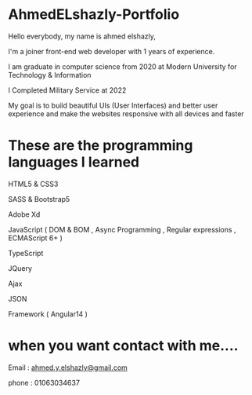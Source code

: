 # AhmedELshazly-Portfolio

Hello everybody, my name is ahmed elshazly,

I'm a joiner front-end web developer with 1 years of experience.

I am graduate in computer science from 2020 at Modern University for Technology & Information

I Completed Military Service at 2022

My goal is to build beautiful UIs (User Interfaces) and better user experience and make the websites responsive with all devices and faster

# These are the programming languages I learned 
HTML5 & CSS3 

SASS & Bootstrap5

Adobe Xd

JavaScript
( DOM & BOM , Async Programming , Regular expressions , ECMAScript 6+  )

TypeScript

JQuery 

Ajax 

JSON

Framework ( Angular14 )


# when you want contact with me....
Email : ahmed.y.elshazly@gmail.com

phone : 01063034637

